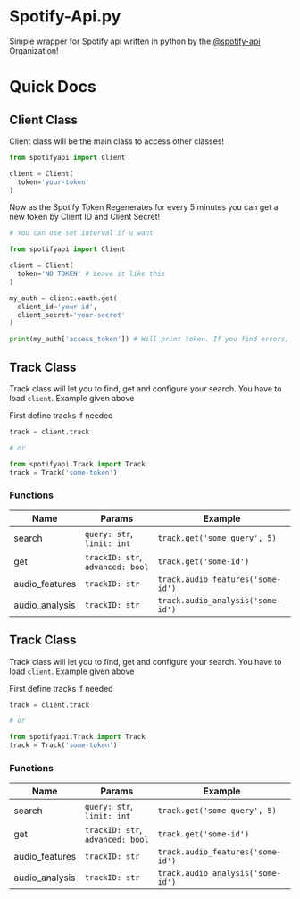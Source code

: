 # Spotify-Api.py

Simple wrapper for Spotify api written in python by the [@spotify-api](https://github.com/spotify-api) Organization!


# Quick Docs

## Client Class

Client class will be the main class to access other classes!

```py
from spotifyapi import Client

client = Client(
  token='your-token'
)
```

Now as the Spotify Token Regenerates for every 5 minutes you can get a new token by Client ID and Client Secret!

```py
# You can use set interval if u want

from spotifyapi import Client

client = Client(
  token='NO TOKEN' # Leave it like this
)

my_auth = client.oauth.get(
  client_id='your-id',
  client_secret='your-secret'
)

print(my_auth['access_token']) # Will print token. If you find errors, you can create an issue in Github repo
```

## Track Class 
Track class will let you to find, get and configure your search. You have to load `client`. Example given above 

First define tracks if needed
```py
track = client.track

# or

from spotifyapi.Track import Track
track = Track('some-token')
```

### Functions

| Name           | Params                           | Example                           |
|----------------|----------------------------------|-----------------------------------|
| search         | `query: str`, `limit: int`       | `track.get('some query', 5)`      |
| get            | `trackID: str`, `advanced: bool` | `track.get('some-id')`            |
| audio_features | `trackID: str`                   | `track.audio_features('some-id')` |
| audio_analysis | `trackID: str`                   | `track.audio_analysis('some-id')` |

## Track Class 
Track class will let you to find, get and configure your search. You have to load `client`. Example given above 

First define tracks if needed
```py
track = client.track

# or

from spotifyapi.Track import Track
track = Track('some-token')
```

### Functions

| Name           | Params                           | Example                           |
|----------------|----------------------------------|-----------------------------------|
| search         | `query: str`, `limit: int`       | `track.get('some query', 5)`      |
| get            | `trackID: str`, `advanced: bool` | `track.get('some-id')`            |
| audio_features | `trackID: str`                   | `track.audio_features('some-id')` |
| audio_analysis | `trackID: str`                   | `track.audio_analysis('some-id')` |
